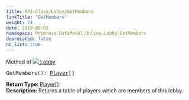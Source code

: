 ```yaml
---
title: API:Class/Lobby/GetMembers
linkTitle: "GetMembers"
weight: 71
date: 2019-08-02
namespace: Primrose.DataModel.Online.Lobby.GetMembers
deprecated: false
no_list: true
---
```

Method of <a href="/docs/api-reference/Class/Lobby"><img src="/icons/silk/default.png"/>&nbsp;Lobby</a>
<pre class="method-declaration">
GetMembers(): <span><a class="type" href="/docs/api-reference/Class/Player">Player</a>[]</span></pre>
<b>Return Type: </b>
<span><a class="type" href="/docs/api-reference/Class/Player">Player</a>[]</span>
<br/>
<b>Description: </b>
Returns a table of players which are members of this lobby.


